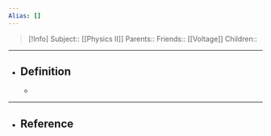 ```yaml
---
Alias: []
---
```

> [!Info]
> Subject:: [[Physics II]]
> Parents:: 
> Friends:: [[Voltage]]
> Children:: 
---
- ## Definition
	- 
---
- ## Reference